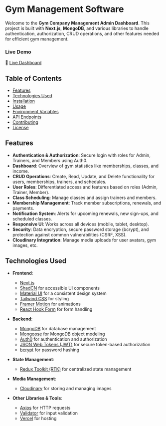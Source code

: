 # Gym Management Software

Welcome to the **Gym Company Management Admin Dashboard**. This project is built with **Next.js**, **MongoDB**, and various libraries to handle authentication, authorization, CRUD operations, and other features needed for efficient gym management.

### Live Demo
🔗 [Live Dashboard](https://nabarajdashboard.vercel.app/)

## Table of Contents

- [Features](#features)
- [Technologies Used](#technologies-used)
- [Installation](#installation)
- [Usage](#usage)
- [Environment Variables](#environment-variables)
- [API Endpoints](#api-endpoints)
- [Contributing](#contributing)
- [License](#license)

## Features

- **Authentication & Authorization**: Secure login with roles for Admin, Trainers, and Members using Auth0.
- **Dashboard**: Overview of gym statistics like memberships, classes, and income.
- **CRUD Operations**: Create, Read, Update, and Delete functionality for users, memberships, trainers, and schedules.
- **User Roles**: Differentiated access and features based on roles (Admin, Trainer, Member).
- **Class Scheduling**: Manage classes and assign trainers and members.
- **Membership Management**: Track member subscriptions, renewals, and payments.
- **Notification System**: Alerts for upcoming renewals, new sign-ups, and scheduled classes.
- **Responsive UI**: Works across all devices (mobile, tablet, desktop).
- **Security**: Data encryption, secure password storage (bcrypt), and protection against common vulnerabilities (CSRF, XSS).
- **Cloudinary Integration**: Manage media uploads for user avatars, gym images, etc.

## Technologies Used

- **Frontend**: 
  - [Next.js](https://nextjs.org/)
  - [ShadCN](https://shadcn.dev/) for accessible UI components
  - [Material UI](https://mui.com/) for a consistent design system
  - [Tailwind CSS](https://tailwindcss.com/) for styling
  - [Framer Motion](https://www.framer.com/motion/) for animations
  - [React Hook Form](https://react-hook-form.com/) for form handling
  
- **Backend**:
  - [MongoDB](https://www.mongodb.com/) for database management
  - [Mongoose](https://mongoosejs.com/) for MongoDB object modeling
  - [Auth0](https://auth0.com/) for authentication and authorization
  - [JSON Web Tokens (JWT)](https://jwt.io/) for secure token-based authorization
  - [bcrypt](https://www.npmjs.com/package/bcrypt) for password hashing

- **State Management**:
  - [Redux Toolkit (RTK)](https://redux-toolkit.js.org/) for centralized state management

- **Media Management**:
  - [Cloudinary](https://cloudinary.com/) for storing and managing images

- **Other Libraries & Tools**:
  - [Axios](https://axios-http.com/) for HTTP requests
  - [Validator](https://www.npmjs.com/package/validator) for input validation
  - [Vercel](https://vercel.com/) for hosting

